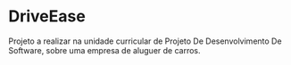 # DriveEase
Projeto a realizar na unidade curricular de Projeto De Desenvolvimento De Software, sobre uma empresa de aluguer de carros.
